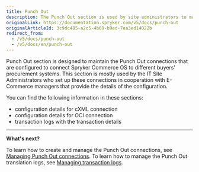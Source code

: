 ```yaml
---
title: Punch Out
description: The Punch Out section is used by site administrators to maintain configuration connections to Spryker Commerce OS to procurement systems of different buyers.
originalLink: https://documentation.spryker.com/v5/docs/punch-out
originalArticleId: 3c9dc485-a2c5-4b69-b9ed-7ea3ed14022b
redirect_from:
  - /v5/docs/punch-out
  - /v5/docs/en/punch-out
---
```


Punch Out section is designed to maintain the Punch Out connections that are configured to connect Spryker Commerce OS to different buyers' procurement systems. This section is mostly used by the IT Site Administrators who set up these connections in cooperation with E-Commerce managers that provide the details of the configuration.

You can find the following information in these sections:

* configuration details for cXML connection
* configuration details for OCI connection
* transaction logs with the transaction details
***
**What's next?**

To learn how to create and manage the Punch Out connections, see [Managing Punch Out connections](/docs/scos/user/user-guides/{{page.version}}/back-office-user-guide/punch-out/managing-punch-out-connections.html).
To learn how to manage the Punch Out translation logs, see  [Managing transaction logs](/docs/scos/user/user-guides/{{page.version}}/back-office-user-guide/punch-out/managing-transactions-log.html).
